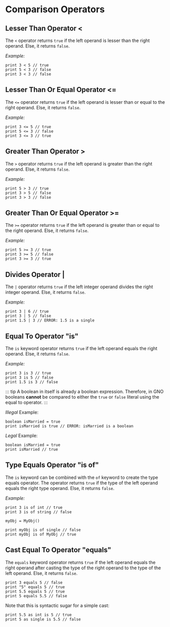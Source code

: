 # Comparison Operators

## Lesser Than Operator <

The `<` operator returns `true` if the left operand is lesser than the right operand. Else, it returns `false`.

_Example:_

```gno
print 3 < 5 // true
print 5 < 3 // false
print 3 < 3 // false
```

## Lesser Than Or Equal Operator <=

The `<=` operator returns `true` if the left operand is lesser than or equal to the right operand. Else, it returns `false`.

_Example:_

```gno
print 3 <= 5 // true
print 5 <= 3 // false
print 3 <= 3 // true
```

## Greater Than Operator >

The `>` operator returns `true` if the left operand is greater than the right operand. Else, it returns `false`.

_Example:_

```gno
print 5 > 3 // true
print 3 > 5 // false
print 3 > 3 // false
```

## Greater Than Or Equal Operator >=

The `>=` operator returns `true` if the left operand is greater than or equal to the right operand. Else, it returns `false`.

_Example:_

```gno
print 5 >= 3 // true
print 3 >= 5 // false
print 3 >= 3 // true
```

## Divides Operator |

The `|` operator returns `true` if the left integer operand divides the right integer operand. Else, it returns `false`.

_Example:_

```gno
print 3 | 6 // true
print 3 | 5 // false
print 1.5 | 3 // ERROR: 1.5 is a single
```

## Equal To Operator "is"

The `is` keyword operator returns `true` if the left operand equals the right operand. Else, it returns `false`.

_Example:_

```gno
print 3 is 3 // true
print 3 is 5 // false
print 1.5 is 3 // false
```

::: tip
A boolean in itself is already a boolean expression.
Therefore, in GNO booleans **cannot** be compared to either the `true` or `false` literal using the equal to operator.
:::

_Illegal_ Example:

```gno
boolean isMarried = true
print isMarried is true // ERROR: isMarried is a boolean
```

_Legal_ Example:

```gno
boolean isMarried = true
print isMarried // true
```

## Type Equals Operator "is of"

The `is` keyword can be combined with the `of` keyword to create the type equals operator.
The operator returns `true` if the type of the left operand equals the right type operand. Else, it
returns `false`.

_Example:_

```gno
print 3 is of int // true
print 3 is of string // false

myObj = MyObj()

print myObj is of single // false
print myObj is of MyObj // true
```

## Cast Equal To Operator "equals"

The `equals` keyword operator returns `true` if the left operand equals the right operand after casting the type of the right operand to the type of the left operand. Else, it returns `false`.

```gno
print 3 equals 5 // false
print "5" equals 5 // true
print 5.5 equals 5 // true
print 5 equals 5.5 // false
```

Note that this is syntactic sugar for a simple cast:

```gno
print 5.5 as int is 5 // true
print 5 as single is 5.5 // false
```
